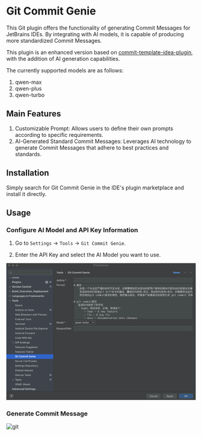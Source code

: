 # Git Commit Genie

This Git plugin offers the functionality of generating Commit Messages for JetBrains IDEs. By integrating with AI
models, it is capable of producing more standardized Commit Messages.

This plugin is an enhanced version based
on [commit-template-idea-plugin](https://github.com/MobileTribe/commit-template-idea-plugin), with the addition of AI
generation capabilities.

The currently supported models are as follows:

1. qwen-max
2. qwen-plus
3. qwen-turbo

## Main Features

1. Customizable Prompt: Allows users to define their own prompts according to specific requirements.
2. AI-Generated Standard Commit Messages: Leverages AI technology to generate Commit Messages that adhere to best
   practices and standards.

## Installation

Simply search for Git Commit Genie in the IDE's plugin marketplace and install it directly.

## Usage

### Configure AI Model and API Key Information

1. Go to `Settings` -> `Tools` -> `Git Commit Genie`.

2. Enter the API Key and select the AI Model you want to use.

![setting](./img/setting.png)

### Generate Commit Message

![git](./img/git.gif)